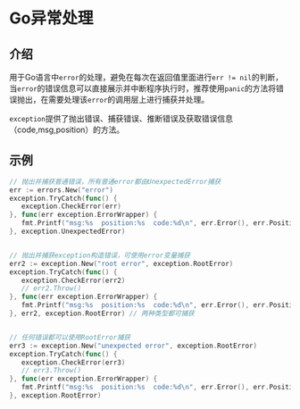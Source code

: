 # Go异常处理
 
 ## 介绍
 
 用于Go语言中`error`的处理，避免在每次在返回值里面进行`err != nil`的判断，当`error`的错误信息可以直接展示并中断程序执行时，推荐使用`panic`的方法将错误抛出，在需要处理该`error`的调用层上进行捕获并处理。
 
 `exception`提供了抛出错误、捕获错误、推断错误及获取错误信息（code,msg,position）的方法。
 
 ## 示例
 ```go
// 抛出并捕获普通错误，所有普通error都由UnexpectedError捕获
err := errors.New("error")
exception.TryCatch(func() {
	exception.CheckError(err)
}, func(err exception.ErrorWrapper) {
	fmt.Printf("msg:%s  position:%s  code:%d\n", err.Error(), err.Position(), err.Code())
}, exception.UnexpectedError)


// 抛出并捕获exception构造错误，可使用error变量捕获
err2 := exception.New("root error", exception.RootError)
exception.TryCatch(func() {
	exception.CheckError(err2)
    // err2.Throw()
}, func(err exception.ErrorWrapper) {
	fmt.Printf("msg:%s  position:%s  code:%d\n", err.Error(), err.Position(), err.Code())
}, err2, exception.RootError) // 两种类型都可捕获


// 任何错误都可以使用RootError捕获
err3 := exception.New("unexpected error", exception.RootError)
exception.TryCatch(func() {
	exception.CheckError(err3)
    // err3.Throw()
}, func(err exception.ErrorWrapper) {
	fmt.Printf("msg:%s  position:%s  code:%d\n", err.Error(), err.Position(), err.Code())
}, exception.RootError)
```